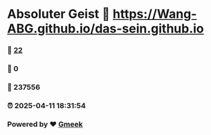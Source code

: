 # Absoluter Geist :link: https://Wang-ABG.github.io/das-sein.github.io 
### :page_facing_up: [22](https://Wang-ABG.github.io/das-sein.github.io/tag.html) 
### :speech_balloon: 0 
### :hibiscus: 237556 
### :alarm_clock: 2025-04-11 18:31:54 
### Powered by :heart: [Gmeek](https://github.com/Meekdai/Gmeek)
